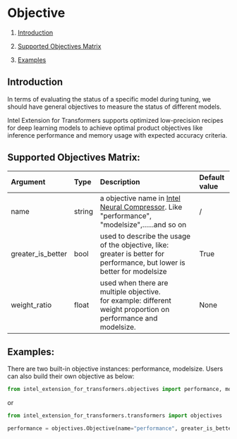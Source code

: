 # Objective

1. [Introduction](#introduction)

1. [Supported Objectives Matrix](#supported-objectives-matrix)

1. [Examples](#examples)

## Introduction
In terms of evaluating the status of a specific model during tuning, we should have general objectives to measure the status of different models.

Intel Extension for Transformers supports optimized low-precision recipes for deep learning models to achieve optimal product objectives like inference performance and memory usage with expected accuracy criteria.

## Supported Objectives Matrix:
|Argument   |Type       |Description                                        |Default value    |
|:----------|:----------|:-----------------------------------------------|:----------------|
|name       |string     |a objective name in [Intel Neural Compressor](https://github.com/intel/neural-compressor/blob/master/docs/objective.md#built-in-objective-support-list). Like "performance", "modelsize",......and so on| / |
|greater_is_better|bool |used to describe the usage of the objective, like: greater is better for performance, but lower is better for modelsize| True |
|weight_ratio|float   |used when there are multiple objective. <br> for example: different weight proportion on performance and modelsize.| None |

## Examples:

There are two built-in objective instances: performance, modelsize. Users can also build their own objective as below:

```python
from intel_extension_for_transformers.objectives import performance, modelsize
```

or

```python
from intel_extension_for_transformers.transformers import objectives

performance = objectives.Objective(name="performance", greater_is_better=True, weight_ratio=None)
```
